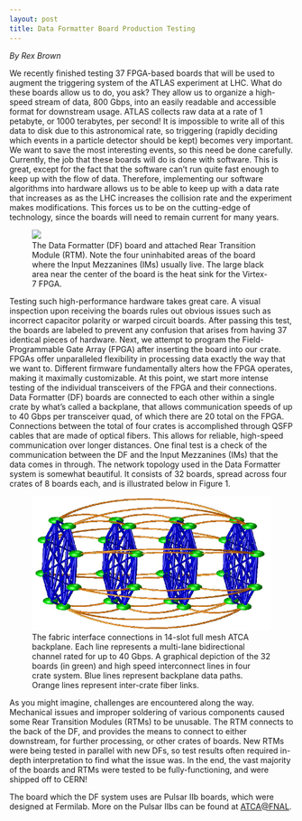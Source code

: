```yaml
---
layout: post
title: Data Formatter Board Production Testing
---
```

<em> By Rex Brown </em>

We recently finished testing 37 FPGA-based boards that will be used to augment the triggering system of the ATLAS experiment at LHC. What do these boards allow us to do, you ask? They allow us to organize a high-speed stream of data, 800 Gbps, into an easily readable and accessible format for downstream usage. ATLAS collects raw data at a rate of 1 petabyte, or 1000 terabytes, per second! It is impossible to write all of this data to disk due to this astronomical rate, so triggering (rapidly deciding which events in a particle detector should be kept) becomes very important. We want to save the most interesting events, so this need be done carefully. Currently, the job that these boards will do is done with software. This is great, except for the fact that the software can’t run quite fast enough to keep up with the flow of data. Therefore, implementing our software algorithms into hardware allows us to be able to keep up with a data rate that increases as as the LHC increases the collision rate and the experiment makes modifications. This forces us to be on the cutting-edge of technology, since the boards will need to remain current for many years.

<figure>
<img src="pictures/posts/DFPic.jpg">
<figcaption>The Data Formatter (DF) board and attached Rear Transition Module (RTM). Note the four uninhabited areas of the board where the Input Mezzanines (IMs) usually live. The large black area near the center of the board is the heat sink for the Virtex-7 FPGA.</figcaption>
</figure>

Testing such high-performance hardware takes great care. A visual inspection upon receiving the boards rules out obvious issues such as incorrect capacitor polarity or warped circuit boards. After passing this test, the boards are labeled to prevent any confusion that arises from having 37 identical pieces of hardware. Next, we attempt to program the Field-Programmable Gate Array (FPGA) after inserting the board into our crate. FPGAs offer unparalleled flexibility in processing data exactly the way that we want to. Different firmware fundamentally alters how the FPGA operates, making it maximally customizable. At this point, we start more intense testing of the individual transceivers of the FPGA and their connections. Data Formatter (DF) boards are connected to each other within a single crate by what’s called a backplane, that allows communication speeds of up to 40 Gbps per transceiver quad, of which there are 20 total on the FPGA. Connections between the total of four crates is accomplished through QSFP cables that are made of optical fibers. This allows for reliable, high-speed communication over longer distances. One final test is a check of the communication between the DF and the Input Mezzanines (IMs) that the data comes in through. 
The network topology used in the Data Formatter system is somewhat beautiful. It consists of 32 boards, spread across four crates of 8 boards each, and is illustrated below in Figure 1.

<figure>
<img src="pictures/posts/df_network_topology.png">
<figcaption>The fabric interface connections in 14-slot full mesh ATCA backplane. Each line represents a multi-lane bidirectional channel rated for up to 40 Gbps. A graphical depiction of the 32 boards (in green) and high speed interconnect lines in four crate system. Blue lines represent backplane data paths. Orange lines represent inter-crate fiber links.</figcaption>
</figure>

As you might imagine, challenges are encountered along the way. Mechanical issues and improper soldering of various components caused some Rear Transition Modules (RTMs) to be unusable. The RTM connects to the back of the DF, and provides the means to connect to either downstream, for further processing, or other crates of boards. New RTMs were being tested in parallel with new DFs, so test results often required in-depth interpretation to find what the issue was. In the end, the vast majority of the boards and RTMs were tested to be fully-functioning, and were shipped off to CERN!

The board which the DF system uses are Pulsar IIb boards, which were designed at Fermilab.  More on the Pulsar IIbs can be found at [ATCA@FNAL](http://www-ppd.fnal.gov/ATCA/). 